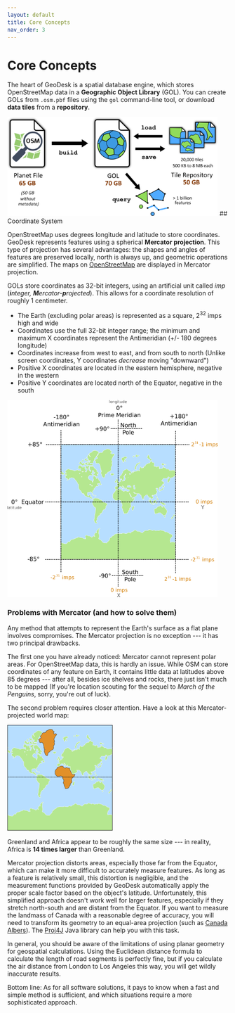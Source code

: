 ```yaml
---
layout: default
title: Core Concepts
nav_order: 3
---
```


# Core Concepts

The heart of GeoDesk is a spatial database engine, which stores OpenStreetMap data in a **Geographic Object Library** (GOL). You can create GOLs from `.osm.pbf` files using the `gol` command-line tool, or download **data tiles** from a **repository**.

<img class="figure" src="/img/gol-diagram.png" width=480>

<a name="coordinate-system">
## Coordinate System

OpenStreetMap uses degrees longitude and latitude to store coordinates. GeoDesk represents features using a spherical **Mercator projection**. This type of projection has several advantages: the shapes and angles of features are preserved locally, north is always up, and geometric operations are simplified. The maps on [OpenStreetMap](http://www.openstreetmap.org) are displayed in Mercator projection.

GOLs store coordinates as 32-bit integers, using an artificial unit called *imp* (<em>**i**nteger, **M**ercator-**p**rojected</em>). This allows for a coordinate resolution of roughly 1 centimeter.

- The Earth (excluding polar areas) is represented as a square, 2<sup>32</sup> imps high and wide 
- Coordinates use the full 32-bit integer range; the minimum and maximum X coordinates represent the Antimeridian (+/- 180 degrees longitude) 
- Coordinates increase from west to east, and from south to north (Unlike screen coordinates, Y coordinates *decrease* moving "downward")
- Positive X coordinates are located in the eastern hemisphere, negative in the western
- Positive Y coordinates are located north of the Equator, negative in the south


<img class="figure" src="/img/projection.png" width=480>


### Problems with Mercator (and how to solve them)

Any method that attempts to represent the Earth's surface as a flat plane involves compromises. The Mercator projection is no exception --- it has two principal drawbacks.

The first one you have already noticed: Mercator cannot represent polar areas. For OpenStreetMap data, this is hardly an issue. While OSM can store coordinates of any feature on Earth, it contains little data at latitudes above 85 degrees --- after all, besides ice shelves and rocks, there just isn't much to be mapped (If you're location scouting for the sequel to *March of the Penguins*, sorry, you're out of luck).

The second problem requires closer attention. Have a look at this Mercator-projected world map:

<img class="float" src="/img/mercator-distortion.png" width=240>

Greenland and Africa appear to be roughly the same size --- in reality, Africa is **14 times larger** than Greenland.

Mercator projection distorts areas, especially those far from the Equator, which can make it more difficult to accurately measure features. As long as a feature is relatively small, this distortion is negligible, and the measurement functions provided by GeoDesk automatically apply the proper scale factor based on the object's latitude. Unfortunately, this simplified approach doesn't work well for larger features, especially if they stretch north-south and are distant from the Equator. If you want to measure the landmass of Canada with a reasonable degree of accuracy, you will need to transform its geometry to an equal-area projection (such as [Canada Albers](https://spatialreference.org/ref/esri/canada-albers-equal-area-conic/)). The [Proj4J](https://github.com/locationtech/proj4j) Java library can help you with this task.       

In general, you should be aware of the limitations of using planar geometry for geospatial calculations. Using the Euclidean distance formula to calculate the length of road segments is perfectly fine, but if you calculate the air distance from London to Los Angeles this way, you will get wildly inaccurate results.  

Bottom line: As for all software solutions, it pays to know when a fast and simple method is sufficient, and which situations require a more sophisticated approach.

